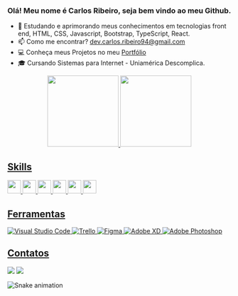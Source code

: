 ### Olá! Meu nome é Carlos Ribeiro, seja bem vindo ao meu Github.
- 🌱 Estudando e aprimorando meus conhecimentos em tecnologias front end, HTML, CSS, Javascript, Bootstrap, TypeScript, React.
- 📫 Como me encontrar? dev.carlos.ribeiro94@gmail.com
- :computer: Conheça meus Projetos no meu <a href="https://carlosribeiro.netlify.app">Portfólio</a>
- :mortar_board: Cursando Sistemas para Internet - Uniamérica Descomplica.


<div align="center">
  <a href="https://github.com/ribeiro-carlos">
  <img height="160em" src="https://github-readme-stats.vercel.app/api?username=ribeiro-carlos&show_icons=true&theme=cobalt&include_all_commits=true&count_private=true"/>
  <img height="160em" src="https://github-readme-stats.vercel.app/api/top-langs/?username=ribeiro-carlos&layout=compact&langs_count=7&theme=cobalt"/>
</div>
  
## Skills
<p>
<img src="https://img.shields.io/badge/javascript-%23323330.svg?style=for-the-badge&logo=javascript&logoColor=%23F7DF1E" style="margin-bottom: 4px;" height="30px">
<img src="https://img.shields.io/badge/typescript-%23007ACC.svg?style=for-the-badge&logo=typescript&logoColor=white" style="margin-bottom: 4px;" height="30px">
<img src="https://img.shields.io/badge/html5-%23E34F26.svg?style=for-the-badge&logo=html5&logoColor=white" style="margin-bottom: 4px;" height="30px">
<img src="https://img.shields.io/badge/css3-%231572B6.svg?style=for-the-badge&logo=css3&logoColor=white" style="margin-bottom: 4px;" height="30px">
<img src="https://img.shields.io/badge/bootstrap-%23563D7C.svg?style=for-the-badge&logo=bootstrap&logoColor=white" style="margin-bottom: 4px;" height="30px">
<img src="https://img.shields.io/badge/git-%23F05033.svg?style=for-the-badge&logo=git&logoColor=white" style="margin-bottom: 4px;" height="30px">
</p>
  
## Ferramentas

  ![Visual Studio Code](https://img.shields.io/badge/-Visual%20Studio%20Code-333333?style=flat&logo=visual-studio-code&logoColor=007ACC)
  ![Trello](https://img.shields.io/badge/-Trello-333333?style=flat&logo=trello&logoColor=007ACC)
  ![Figma](https://img.shields.io/badge/-Figma-333333?style=flat&logo=figma&logoColor=007ACC)
  ![Adobe XD](https://img.shields.io/badge/-Adobe%20XD-333333?style=flat&logo=adobe-xd&logoColor=007ACC)
  ![Adobe Photoshop](https://img.shields.io/badge/Adobe%20Photoshop-333333?style=flat&logo=adobe-xd&logoColor=007ACC)

  ## Contatos
<div> 
  <a href = "mailto:
dev.carlos.ribeiro94@gmail.com"><img src="https://img.shields.io/badge/-Gmail-%23333?style=for-the-badge&logo=gmail&logoColor=white" target="_blank"></a>
  <a href="https://www.linkedin.com/in/carlos-ribeiros/" target="_blank"><img src="https://img.shields.io/badge/-LinkedIn-%230077B5?style=for-the-badge&logo=linkedin&logoColor=white" target="_blank"></a> 
  
  ![Snake animation](https://github.com/ribeiro-carlos/ribeiro-carlos/blob/output/github-contribution-grid-snake.svg)
  <div>
